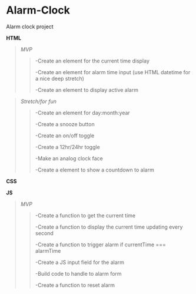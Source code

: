 # Alarm-Clock
Alarm clock project

**HTML**
>*MVP*   
>>-Create an element for the current time display
>>
>>-Create an element for alarm time input (use HTML datetime for a nice deep stretch)
>>
>>-Create an element to display active alarm

>*Stretch/for fun*
>>-Create an element for day:month:year
>>
>>-Create a snooze button
>>
>>-Create an on/off toggle
>>
>>-Create a 12hr/24hr toggle
>>
>>-Make an analog clock face
>>
>>-Create a element to show a countdown to alarm

**CSS**


**JS**

>*MVP*
>>-Create a function to get the current time
>>
>>-Create a function to display the current time updating every second
>>
>>-Create a function to trigger alarm if currentTime === alarmTime
>>
>>-Create a JS input field for the alarm
>>
>>-Build code to handle to alarm form
>>
>>-Create a function to reset alarm